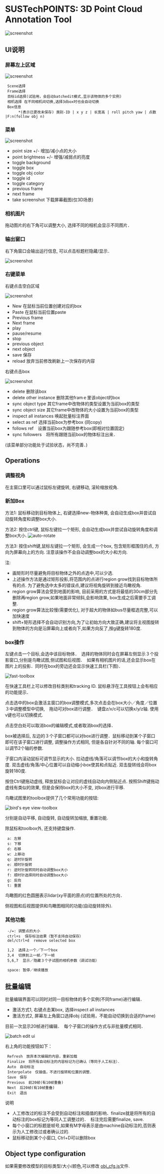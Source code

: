 # SUSTechPOINTS: 3D Point Cloud Annotation Tool

![screenshot](./doc/screenshot.png)


## UI说明

### 屏幕左上区域

![screenshot](./doc/header.png)

     Scene选择
     Frame选择
     目标id选择(试验用，会启动batchedit模式,显示该物体的多个实例)
     相机选择 在不同相机间切换,选择3dbox时也会自动切换
     Box信息
          *(表示已更改未保存) 类别-ID | x y z | 长宽高 | roll pitch yaw | 点数 |F:n(follow obj n)

### 菜单

![screenshot](./doc/view-menu.png)

- point size +/- 增加/减小点的大小
- point brightness +/- 增强/减弱点的亮度
- toggle background
- toggle box
- toggle obj color
- toggle id
- toggle category
- previous frame
- next frame
- take screenshot 下载屏幕截图(仅3D场景)

### 相机图片

拖动图片的右下角可以调整大小, 选择不同的相机会显示不同图片．

### 输出窗口
右下角窗口会输出运行信息, 可以点击标题栏隐藏/显示．

![screenshot](./doc/output-window.png)

### 右键菜单

右键点击空白区域

![screenshot](./doc/contextmenu.png)

- New 在鼠标当前位置创建对应的box
- Paste 在鼠标当前位置paste
- Previous frame
- Next frame
- play
- pause/resume
- stop
- previous object
- next object
- save 保存
- reload 放弃当前修改刷新上一次保存的内容

右键点击box

![screenshot](./doc/contextmenu-obj.png)

- delete 删除该box
- delete other instance 删除其他framｅ里该object的box
- sync object type 其它frame中改物体的类型设置为当前box的类型
- sync object size 其它frame中改物体的大小设置为当前box的类型
- inspect all instances 唤起批量标注界面
- select as ref  选择当前box为参考box (同copy)
- follows ref　设置当前box为跟随参考box(即相对位置固定)
- sync followers　将所有跟随当前box的物体标注出来．

(该菜单部分功能处于试验状态，尚不完善．)


## Operations


### 调整视角

在主窗口里可以通过鼠标左键旋转, 右键移动, 滚轮缩放视角.


### 新加Box

方法1: 鼠标移动到目标物体上, 右键选择new-物体种类, 会自动生成box并尝试自动旋转角度和调整box大小.

方法2: 按住ctrl键, 鼠标左键拉一个矩形, 会自动生成box并尝试自动旋转角度和调整box大小.
![auto-rotate](./doc/auto-rotate.gif)

方法3: 按住shift键,鼠标左键拉一个矩形, 会生成一个box, 包含矩形框围住的点, 方向为屏幕向上的方向. 注意该操作不会自动调整box的大小和方向.

注:
- 画矩形时尽量避免将目标物体之外的点选中,可以少选.
- 上述操作方法是通过矩形投影,将范围内的点进行region grow找到目标物体所有的点. 为了避免选中太多的错误点,建议将视角旋转到接近鸟瞰视角. 
- region grow算法会受到地面的影响, 目前采用的方式是将最低的30cm部分先删除再region grow,如果地面非常倾斜,会影响效果, box生成之后需要手工调整.
- region grow算法比较慢(需要优化), 对于超大的物体如bus尽量框选完整,可以加快速度
- shift+矩形选择不会自动识别方向,为了让初始方向大致正确,建议将主视图旋转到物体的方向是沿屏幕向上或者向下,如果方向反了,按g键旋转180度.

  

### box操作

左键点击一个目标,会选中该目标物体．　选择的物体同时会在屏幕左侧显示３个投影窗口,分别是鸟瞰试图,侧试图和后视图．　如果有相机图片的话,还会显示box在图片上的投影．同时在box的旁边还会显示快速工具栏(下图)．

![fast-toolbox](./doc/fast-toolbox.png)

在快速工具栏上可以修改目标类别和tracking ID. 鼠标悬浮在工具按钮上会有相应的功能提示．


点击选中的box会激活主窗口的box调整模式,多次点击会在box大小／角度／位置３中调整模型中切换,　拖动可对box进行调整．　键盘z/x/c可以切换x/y/z轴. 使用v键也可以切换模式.

点击空白处可以取消box的编辑模式,或者取消box的选择．


box被选择后, 左边的３个子窗口都可以对box进行调整．鼠标移动到某个子窗口即可在该子窗口进行调整, 调整操作方式相同, 但是各自针对不同的轴. 每个窗口可以调节2个轴的参数.

子窗口内滚动鼠标可调节显示的大小. 拉动虚线/角落可以调节box的大小和旋转角度. 双击虚线/角落/中心位置可以自动缩小box使其和点贴近. 双击旋转线会将box旋转180度.

按住Ctrl键拖动虚线, 释放鼠标会让对应的虚线自动向内侧贴近点.
按照Shift键拖动虚线有类似的效果, 但是会保持box的大小不变, 对box进行平移.

鸟瞰试图里的toolbox提供了几个常用功能的按钮:

![bird's eye view-toolbox](./doc/bev-toolbox.png)

分别是自动平移, 自动旋转, 自动旋转加缩放, 重置功能.

除鼠标和toolbox外, 还支持键盘操作.

     a: 左移
     s: 下移
     d: 右移
     w: 上移动
     q: 逆时针旋转
     e: 顺时针旋转
     r: 逆时针旋转同时自动调整box大小
     f: 顺时针选择同时自动调整box大小
     g: 反向
     t: 重置

鸟瞰图的红色圆圈表示lidar(xy平面的原点)的位置所处的方向．

侧视图和后视图提供和鸟瞰图相同的功能(自动旋转除外).


### 其他功能

     -/=: 调整点的大小
     ctrl+s  保存标注结果（暂不支持自动保存）
     del/ctrl+d  remove selected box

     1,2  选择上一个／下一个box
     3,4  切换到上一帧／下一帧
     5,6,7  显示／隐藏３个子试图的相机参数（调试功能）

     space: 暂停／继续播放

## 批量编辑

批量编辑界面可以同时对同一目标物体的多个实例(不同frame)进行编辑．　

- 激活方式1, 右键点击某box, 选择inspect all instances
- 激活方式2, 屏幕左上角窗口选择obj (试验用，不能自动切换到合适的frame)

目前一次显示20帧进行编辑．　每个子窗口的操作方式与非批量模式相同．

![batch edit ui](./doc/batch-edit.png)

右上角的功能按钮如下：

     Refresh　放弃本次编辑的内容，重新加载
     Finalize　将所有自动标注的内容标记为已确认（等同于人工标注）．
     Auto　自动标注
     Interpolate　仅插值，不进行旋转和位置的调整．
     Save　保存
     Previous　前20帧(有10帧重叠)
     Next　后20帧(有10帧重叠)
     Exit　退出

说明
- 人工修改过的标注不会受到自动标注和插值的影响．finalize就是将所有的自动标注的box标记为等同人工调整过的．　标注完后需要finalize, save.
- 每个小窗口的标题是帧号,如果有M字母表示是由machine自动标注的,否则表示为人工修改过或者确认过的.
- 鼠标移动到某个小窗口, Ctrl+D可以删除box
  



## Object type configuration

如果需要修改模型的目标类型/大小/颜色,可以修改 [obj_cfg.js](src/public/js/../../../public/js/obj_cfg.js)文件.
